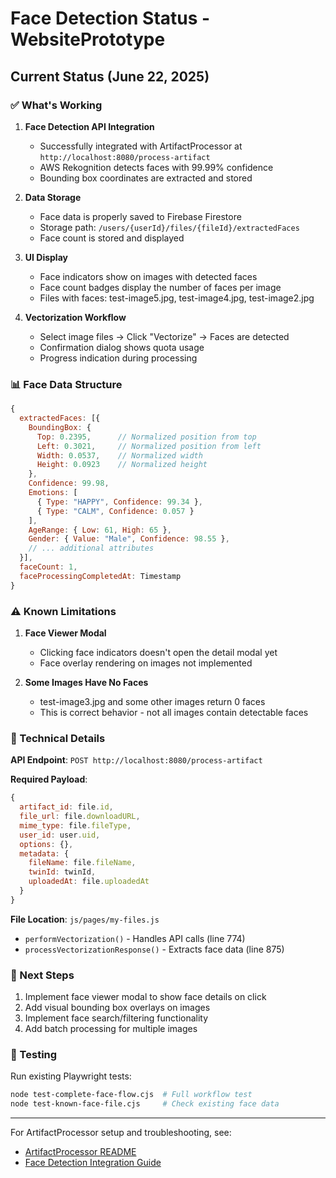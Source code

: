 # Face Detection Status - WebsitePrototype

## Current Status (June 22, 2025)

### ✅ What's Working

1. **Face Detection API Integration**
   - Successfully integrated with ArtifactProcessor at `http://localhost:8080/process-artifact`
   - AWS Rekognition detects faces with 99.99% confidence
   - Bounding box coordinates are extracted and stored

2. **Data Storage**
   - Face data is properly saved to Firebase Firestore
   - Storage path: `/users/{userId}/files/{fileId}/extractedFaces`
   - Face count is stored and displayed

3. **UI Display**
   - Face indicators show on images with detected faces
   - Face count badges display the number of faces per image
   - Files with faces: test-image5.jpg, test-image4.jpg, test-image2.jpg

4. **Vectorization Workflow**
   - Select image files → Click "Vectorize" → Faces are detected
   - Confirmation dialog shows quota usage
   - Progress indication during processing

### 📊 Face Data Structure

```javascript
{
  extractedFaces: [{
    BoundingBox: {
      Top: 0.2395,      // Normalized position from top
      Left: 0.3021,     // Normalized position from left
      Width: 0.0537,    // Normalized width
      Height: 0.0923    // Normalized height
    },
    Confidence: 99.98,
    Emotions: [
      { Type: "HAPPY", Confidence: 99.34 },
      { Type: "CALM", Confidence: 0.057 }
    ],
    AgeRange: { Low: 61, High: 65 },
    Gender: { Value: "Male", Confidence: 98.55 },
    // ... additional attributes
  }],
  faceCount: 1,
  faceProcessingCompletedAt: Timestamp
}
```

### ⚠️ Known Limitations

1. **Face Viewer Modal**
   - Clicking face indicators doesn't open the detail modal yet
   - Face overlay rendering on images not implemented

2. **Some Images Have No Faces**
   - test-image3.jpg and some other images return 0 faces
   - This is correct behavior - not all images contain detectable faces

### 🔧 Technical Details

**API Endpoint**: `POST http://localhost:8080/process-artifact`

**Required Payload**:
```javascript
{
  artifact_id: file.id,
  file_url: file.downloadURL,
  mime_type: file.fileType,
  user_id: user.uid,
  options: {},
  metadata: {
    fileName: file.fileName,
    twinId: twinId,
    uploadedAt: file.uploadedAt
  }
}
```

**File Location**: `js/pages/my-files.js`
- `performVectorization()` - Handles API calls (line 774)
- `processVectorizationResponse()` - Extracts face data (line 875)

### 🚀 Next Steps

1. Implement face viewer modal to show face details on click
2. Add visual bounding box overlays on images
3. Implement face search/filtering functionality
4. Add batch processing for multiple images

### 🧪 Testing

Run existing Playwright tests:
```bash
node test-complete-face-flow.cjs  # Full workflow test
node test-known-face-file.cjs     # Check existing face data
```

---

For ArtifactProcessor setup and troubleshooting, see:
- [ArtifactProcessor README](https://github.com/infitwin/ArtifactProcessor)
- [Face Detection Integration Guide](https://github.com/infitwin/ArtifactProcessor/blob/main/FACE_DETECTION_INTEGRATION.md)